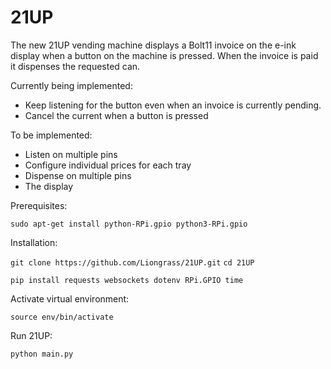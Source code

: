 # 21UP

The new 21UP vending machine displays a Bolt11 invoice on the e-ink display when a button on the machine is pressed. When the invoice is paid it dispenses the requested can.

Currently being implemented:
- Keep listening for the button even when an invoice is currently pending.
- Cancel the current when a button is pressed

To be implemented:
- Listen on multiple pins
- Configure individual prices for each tray
- Dispense on multiple pins
- The display

Prerequisites:

`sudo apt-get install python-RPi.gpio python3-RPi.gpio`

Installation:

`git clone https://github.com/Liongrass/21UP.git`
`cd 21UP`

`pip install requests websockets dotenv RPi.GPIO time`

Activate virtual environment:

`source env/bin/activate`

Run 21UP:

`python main.py`
